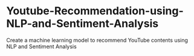 # Youtube-Recommendation-using-NLP-and-Sentiment-Analysis
Create a machine learning model to recommend YouTube contents using NLP and Sentiment Analysis

